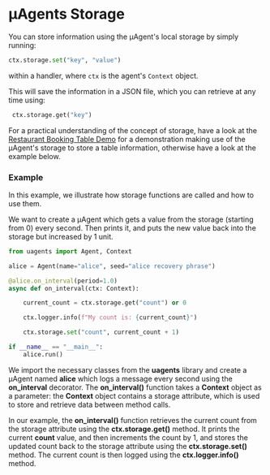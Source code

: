 # μAgents Storage 

You can store information using the μAgent's local storage by simply running:

```py
ctx.storage.set("key", "value")
```

within a handler, where `ctx` is the agent's `Context` object.

This will save the information in a JSON file, which you can retrieve at any time using:

```python
 ctx.storage.get("key")
```

For a practical understanding of the concept of storage, have a look at the [Restaurant Booking Table Demo](booking-table-demo.md) for a demonstration making use of the μAgent's storage to store a table information, otherwise have a look at the example below.

### Example

In this example, we illustrate how storage functions are called and how to use them. 

We want to create a μAgent which gets a value from the storage (starting from 0) every second. Then prints it, and puts the new value back into the storage but increased by 1 unit.

```py
from uagents import Agent, Context

alice = Agent(name="alice", seed="alice recovery phrase")

@alice.on_interval(period=1.0)
async def on_interval(ctx: Context):

    current_count = ctx.storage.get("count") or 0

    ctx.logger.info(f"My count is: {current_count}")

    ctx.storage.set("count", current_count + 1)

if __name__ == "__main__":
    alice.run()
```

We import the necessary classes from the **uagents** library and create a μAgent named **alice** which logs a message every second using the **on_interval** decorator. The **on_interval()** function takes a **Context** object as a parameter: the **Context** object contains a storage attribute, which is used to store and retrieve data between method calls. 

In our example, the **on_interval()** function retrieves the current count from the storage attribute using the **ctx.storage.get()** method. It prints the current **count** value, and then increments the count by 1, and stores the updated count back to the storage attribute using the **ctx.storage.set()** method. The current count is then logged using the **ctx.logger.info()** method.


